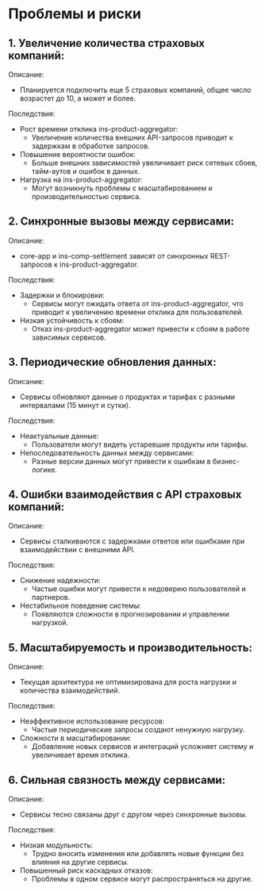 # Проблемы и риски

## 1. Увеличение количества страховых компаний:

Описание:

- Планируется подключить еще 5 страховых компаний, общее число возрастет до 10, а может и более.

Последствия:

- Рост времени отклика ins-product-aggregator:
  - Увеличение количества внешних API-запросов приводит к задержкам в обработке запросов.
- Повышение вероятности ошибок:
  - Больше внешних зависимостей увеличивает риск сетевых сбоев, тайм-аутов и ошибок в данных.
- Нагрузка на ins-product-aggregator:
  - Могут возникнуть проблемы с масштабированием и производительностью сервиса.

## 2. Синхронные вызовы между сервисами:

Описание:

- core-app и ins-comp-settlement зависят от синхронных REST-запросов к ins-product-aggregator.

Последствия:

- Задержки и блокировки:
  - Сервисы могут ожидать ответа от ins-product-aggregator, что приводит к увеличению времени отклика для пользователей.
- Низкая устойчивость к сбоям:
  - Отказ ins-product-aggregator может привести к сбоям в работе зависимых сервисов.

## 3. Периодические обновления данных:

Описание:

- Сервисы обновляют данные о продуктах и тарифах с разными интервалами (15 минут и сутки).

Последствия:

- Неактуальные данные:
  - Пользователи могут видеть устаревшие продукты или тарифы.
- Непоследовательность данных между сервисами:
  - Разные версии данных могут привести к ошибкам в бизнес-логике.

## 4. Ошибки взаимодействия с API страховых компаний:

Описание:

- Сервисы сталкиваются с задержками ответов или ошибками при взаимодействии с внешними API.

Последствия:

- Снижение надежности:
  - Частые ошибки могут привести к недоверию пользователей и партнеров.
- Нестабильное поведение системы:
  - Появляются сложности в прогнозировании и управлении нагрузкой.

## 5. Масштабируемость и производительность:

Описание:

- Текущая архитектура не оптимизирована для роста нагрузки и количества взаимодействий.

Последствия:

- Неэффективное использование ресурсов:
  - Частые периодические запросы создают ненужную нагрузку.
- Сложности в масштабировании:
  - Добавление новых сервисов и интеграций усложняет систему и увеличивает время отклика.

## 6. Сильная связность между сервисами:

Описание:

- Сервисы тесно связаны друг с другом через синхронные вызовы.

Последствия:

- Низкая модульность:
  - Трудно вносить изменения или добавлять новые функции без влияния на другие сервисы.
- Повышенный риск каскадных отказов:
  - Проблемы в одном сервисе могут распространяться на другие.
